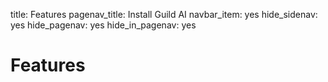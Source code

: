 title: Features
pagenav_title: Install Guild AI
navbar_item: yes
hide_sidenav: yes
hide_pagenav: yes
hide_in_pagenav: yes

# Features
